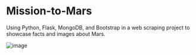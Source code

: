 # Mission-to-Mars

Using Python, Flask, MongoDB, and Bootstrap in a web scraping project to showcase facts and images about Mars.

![image](https://user-images.githubusercontent.com/93338132/156958793-221b4133-61f3-4412-93b2-bb955f05ccec.png)

